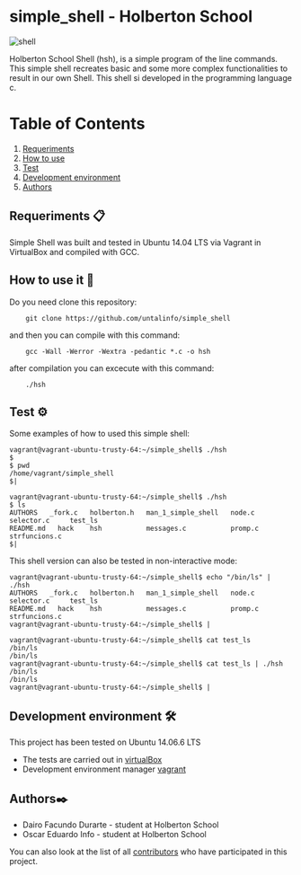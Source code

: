# simple_shell - Holberton School

<img src="https://i.ibb.co/M8S4nYh/shell.png" alt="shell" border="0">

Holberton School Shell (hsh), is a simple program of the line commands. This simple shell recreates basic and some more complex functionalities to result in our own Shell. This shell si developed in the programming language c.

# Table of Contents
1. [Requeriments](#requeriments-)
2. [How to use](#how-to-use-it-)
3. [Test](#test-%EF%B8%8F)
4. [Development environment](#development-environment-%EF%B8%8F)
5. [Authors](#authors%EF%B8%8F)

## Requeriments 📋

Simple Shell was built and tested in Ubuntu 14.04 LTS via Vagrant in VirtualBox and compiled with GCC.

## How to use it 🔧
Do you need clone this repository:
```
	git clone https://github.com/untalinfo/simple_shell
```
and then you can compile with this command:
```
	gcc -Wall -Werror -Wextra -pedantic *.c -o hsh
```
after compilation you can excecute with this command:
```
	./hsh
```
## Test ⚙️
Some examples of how to used this simple shell:
```
vagrant@vagrant-ubuntu-trusty-64:~/simple_shell$ ./hsh
$
$ pwd
/home/vagrant/simple_shell
$|
```
```
vagrant@vagrant-ubuntu-trusty-64:~/simple_shell$ ./hsh
$ ls
AUTHORS   _fork.c   holberton.h   man_1_simple_shell   node.c   selector.c     test_ls
README.md   hack    hsh           messages.c           promp.c  strfuncions.c
$|
```
This shell version can also be tested in non-interactive mode:
```
vagrant@vagrant-ubuntu-trusty-64:~/simple_shell$ echo "/bin/ls" | ./hsh
AUTHORS   _fork.c   holberton.h   man_1_simple_shell   node.c   selector.c     test_ls
README.md   hack    hsh           messages.c           promp.c  strfuncions.c
vagrant@vagrant-ubuntu-trusty-64:~/simple_shell$ |
```
```
vagrant@vagrant-ubuntu-trusty-64:~/simple_shell$ cat test_ls
/bin/ls
/bin/ls
vagrant@vagrant-ubuntu-trusty-64:~/simple_shell$ cat test_ls | ./hsh
/bin/ls
/bin/ls
vagrant@vagrant-ubuntu-trusty-64:~/simple_shell$ |
```
## Development environment 🛠️
This project has been tested on Ubuntu 14.06.6 LTS

* The tests are carried out in [virtualBox](https://www.virtualbox.com)
* Development environment manager [vagrant](https://www.vagrantup.com)

## Authors✒️
* Dairo Facundo Durarte - student at Holberton School
* Oscar Eduardo Info - student at Holberton School

You can also look at the list of all [contributors](https://github.com/untalinfo/simple_shell/graphs/contributors) who have participated in this project.
